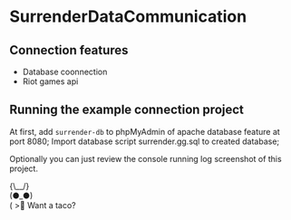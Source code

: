 # SurrenderDataCommunication

## Connection features
- Database coonnection
- Riot games api
## Running the example connection project 
At first, add ```surrender-db``` to phpMyAdmin of apache database feature at port 8080;
Import database script surrender.gg.sql to created database;

Optionally you can just review the console running log screenshot of this project.

{\\__/}<br />
(●_●)<br />
( >🌮 Want a taco?<br />

